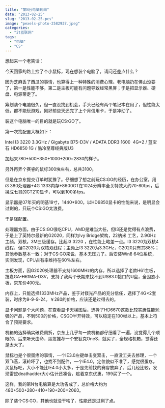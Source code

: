 ```yaml
---
title: "第N台电脑到岗"
date: "2013-02-25"
slug: "2013-02-25-pcs"
image: "pexels-photo-2582937.jpeg"
categories: 
  - "it互联网"
tags: 
  - "电脑"
  - "CS"
---
```


想起来一个老笑话：

今天回家的路上捡了个小鼠标，现在想装个电脑了，请问还差点什么？

因为芝麻丢了西瓜的事情，也算得上一种特殊的消费心理。老电脑扔在佛山没要了，第一是性能不够，第二是主板可能有问题导致经常黑屏；于是把显示器、硬盘、电源带走了。

筹划装个电脑很久，但一直没找到机会，手头已经有两个笔记本在用了，但性能太低，都不能玩游戏，刚好前些天还完了上个月信用卡，于是冲动了。

装这个电脑唯一的目的就是玩CS:GO了。

第一次找配置大概如下：

Intel I3 3220 3.3GHz / Gigabyte B75-D3V / ADATA DDR3 1600  4G×2 / 蓝宝石 HD6850 1G / 酷冷至尊经典版U3

加起来780+500+350+1000+200=2830的样子。

另外再弄个赛睿的鼠标300块左右，总共3100。

但是在京东提交订单时犹豫了。仔细想了想之前玩CS:GO的经历，在办公室，用i3 380处理器+4G 1333内存+8600GT在1024分辨率全关特效大约70-80fps，后换成七哥的GT210显卡，可以到100多fps。

显示器是07年买的明基19寸，1440\*900，以HD6850显卡的性能来说，是明显会过剩的，只玩个CS:GO太浪费。

于是降配置。

处理器方面，由于CS:GO很吃CPU，AMD是难当大任，但I3还是觉得有点浪费，于是上了英特尔最新的G2020，同样为Ivy Bridge架构，22纳米 工艺，2.9GHz主频，双核，3M三级缓存。比起I3 3220 ，在性能上略差一点。I3 3220为双核4线程，但G2020为双核双线程；主频上I3 3220为3.3GHz，G2020只有其88%；其他参数基本一致；对于CS:GO来说，基本无压力了。后安装Win8 64位系统，实测发现，CPU占有率维持在60%左右。

主板方面，因G2020处理器不支持1600MHz的内存，所以选择了老款H61主板，技嘉GA-H61MA-D3V，支持了我两个长期来找不到USB3.0接口的U盘，全固态小板，京东价400元。

内存上，只能选择1333MHz产品，鉴于对镁光产品的充分信任，选择了4G×2套装，时序为9-9-9-24，￥280的价格，应该还是过得去的。

显卡问题是个大问题，在查看显卡天梯图后，选择了HD6670这款比较实惠性能勉强的产品，不到500的价格，CSGO半开特效，可以稳定在100帧以上，基本上符合了预期要求。

机箱的选择确实破费周折，京东上几乎每一款机箱都仔细看了一遍，没觉得几个顺眼的。后来听天由命，朋友推荐一个安钛克OneS，就买了，全规格机箱，觉得还是太大了。

鼠标也是个很蛋疼的事情，一个IE3.0左键单击变双击，一直没工夫去修理，一个双飞燕，滚轮坏了，也找不到配件，一个IE4.0，定位貌似不准了，感觉很蛋疼。买鼠标吧，大小不能比IE4.0小太多，于是先前找的赛睿放弃了，后几经比较，发现雷蛇deathadder大小估计还凑合，趁着京东优惠，199买了一个。

这样，我的第N台电脑算是大功告成了，总价格大约为480+500+280+410+190+200=2060。

除了装个CS:GO，其他也就没干啥了，性能还是过剩了点。
